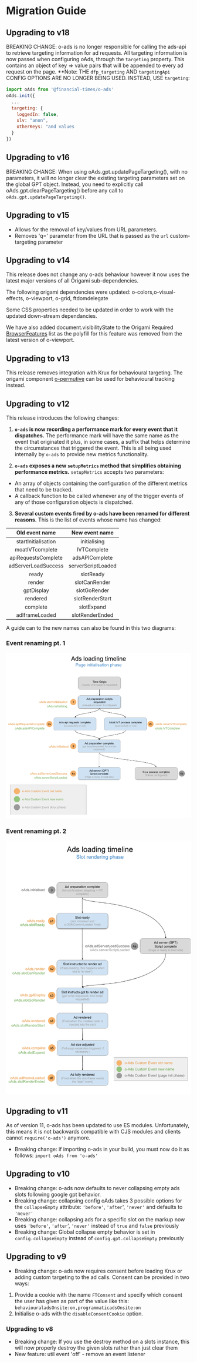# Migration Guide

## Upgrading to v18

BREAKING CHANGE: o-ads is no longer responsible for calling the ads-api to retrieve targeting information for ad requests. All targeting information is now passed when configuring oAds, through the `targeting` property. This contains an object of key => value pairs that will be appended to every ad request on the page. **Note: THE `dfp_targeting` AND `targetingApi` CONFIG OPTIONS ARE NO LONGER BEING USED. INSTEAD, USE `targeting`:

```javascript
import oAds from '@financial-times/o-ads'
oAds.init({
  ...
  targeting: {
    loggedIn: false,
    slv: "anon",
    otherKeys: "and values
  }
})
```

## Upgrading to v16
BREAKING CHANGE: When using oAds.gpt.updatePageTargeting(), with no parameters, it will no longer clear the existing targeting parameters set on the global GPT object. Instead, you need to explicitly call oAds.gpt.clearPageTargeting() before any call to `oAds.gpt.updatePageTargeting()`.

## Upgrading to v15
 * Allows for the removal of key/values from URL parameters.
 * Removes 'q=' parameter from the URL that is passed as the `url` custom-targeting parameter

## Upgrading to v14

This release does not change any o-ads behaviour however it now uses the latest major versions of all Origami sub-dependencies.

The following origami dependencies were updated: o-colors,o-visual-effects, o-viewport, o-grid, ftdomdelegate

Some CSS properties needed to be updated in order to work with the updated down-stream dependancies.

We have also added document.visibilityState to the Origami Required [BrowserFeatures](https://origami.ft.com/spec/v1/manifest/#browserfeatures) list as the polyfill for this feature was removed from the latest version of o-viewport.


## Upgrading to v13

This release removes integration with Krux for behavioural targeting.
The origami component [o-permutive](https://registry.origami.ft.com/components/o-permutive) can be used for behavioural tracking instead.

## Upgrading to v12

This release introduces the following changes:

  1. **`o-ads` is now recording a performance mark for every event that it dispatches.** The performance mark will have the same name as the event that originated it plus, in some cases, a suffix that helps determine the circumstances that triggered the event. This is all being used internally by `o-ads` to provide new metrics functionality.  

1. **`o-ads` exposes a new `setupMetrics` method that simplifies obtaining performance metrics.** `setupMetrics` accepts two parameters:
 - An array of objects containing the configuration of the different metrics that need to be tracked.
 - A callback function to be called whenever any of the trigger events of any of those configuration objects is dispatched.

3. **Several custom events fired by o-ads have been renamed for different reasons.** This is the list of events whose name has changed:

Old event name | New event name
:--:|:--:
startInitialisation | initialising
moatIVTcomplete | IVTComplete
apiRequestsComplete |  adsAPIComplete
adServerLoadSuccess |  serverScriptLoaded
ready | slotReady
render |slotCanRender 
gptDisplay |slotGoRender
rendered | slotRenderStart
complete | slotExpand
adIframeLoaded | slotRenderEnded

A guide can to the new names can also be found in this two diagrams:

### Event renaming pt. 1
![event renaming 1](https://raw.githubusercontent.com/Financial-Times/o-ads/master/docs/assets/v12_event_renaming_1.png)

### Event renaming pt. 2
![event renaming 2](https://raw.githubusercontent.com/Financial-Times/o-ads/master/docs/assets/v12_event_renaming_2.png)

## Upgrading to v11

As of version 11, o-ads has been updated to use ES modules. Unfortunately, this means it is not backwards compatible with CJS modules and clients cannot `require('o-ads')` anymore.
- Breaking change: if importing o-ads in your build, you must now do it as follows: `import oAds from 'o-ads'`

## Upgrading to v10

- Breaking change: o-ads now defaults to never collapsing empty ads slots following google gpt behavior.
- Breaking change: collapsing config oAds takes 3 possible options for the `collapseEmpty` attribute: `'before'`, `'after`', `'never'` and defaults to `'never'`
- Breaking change: collapsing ads for a specific slot on the markup now uses  `'before'`, `'after`', `'never'` instead of `true` and `false` previously
- Breaking change: Global collapse empty behavior is set in `config.collapseEmpty` instead of `config.gpt.collapseEmpty` previously

## Upgrading to v9
- Breaking change: o-ads now requires consent before loading Krux or adding custom targeting to the ad calls. Consent can be provided in two ways:

1. Provide a cookie with the name `FTConsent` and specify which consent the user has given as part of the value like this: `behaviouraladsOnsite:on,programmaticadsOnsite:on`
2. Initialise o-ads with the `disableConsentCookie` option.

### Upgrading to v8
- Breaking change: If you use the destroy method on a slots instance, this will now properly destroy the given slots rather than just clear them
- New feature: util event 'off' - remove an event listener
